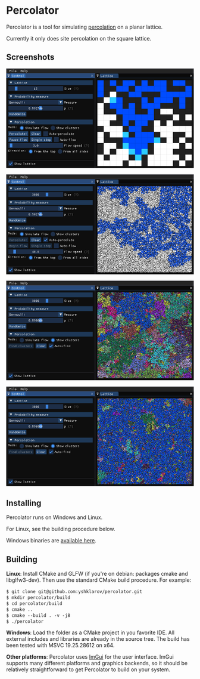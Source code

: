 Percolator
==========

Percolator is a tool for simulating [percolation](https://en.wikipedia.org/wiki/Percolation_theory) on a planar lattice.

Currently it only does site percolation on the square lattice.


Screenshots
-----------

![screenshot 1](screenshots/screenshot_1.png)

![screenshot 2](screenshots/screenshot_2.png)

![screenshot 3](screenshots/screenshot_3.png)

![screenshot 4](screenshots/screenshot_4.png)


Installing
----------

Percolator runs on Windows and Linux.

For Linux, see the building procedure below.

Windows binaries are [available here](https://yakov.shklarov.com/percolator/).


Building
--------

**Linux**: Install CMake and GLFW (if you're on debian: packages cmake and libglfw3-dev). Then use the standard CMake build procedure. For example:

    $ git clone git@github.com:yshklarov/percolator.git
    $ mkdir percolator/build
    $ cd percolator/build
    $ cmake ..
    $ cmake --build . -v -j8
    $ ./percolator

**Windows**: Load the folder as a CMake project in you favorite IDE. All external includes and
libraries are already in the source tree. The build has been tested with MSVC 19.25.28612 on x64.

**Other platforms**: Percolator uses [ImGui](https://github.com/ocornut/imgui) for the user
interface. ImGui supports many different platforms and graphics backends, so it should be
relatively straightforward to get Percolator to build on your system.
